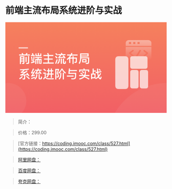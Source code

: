# 前端主流布局系统进阶与实战

![img](../../assets/61020c9b09c6961c05400304.png)

> 简介：

> 价格：299.00

> [官方链接：https://coding.imooc.com/class/527.html](https://coding.imooc.com/class/527.html)

> [阿里网盘：]()

> [百度网盘：]()

> [夸克网盘：]()
